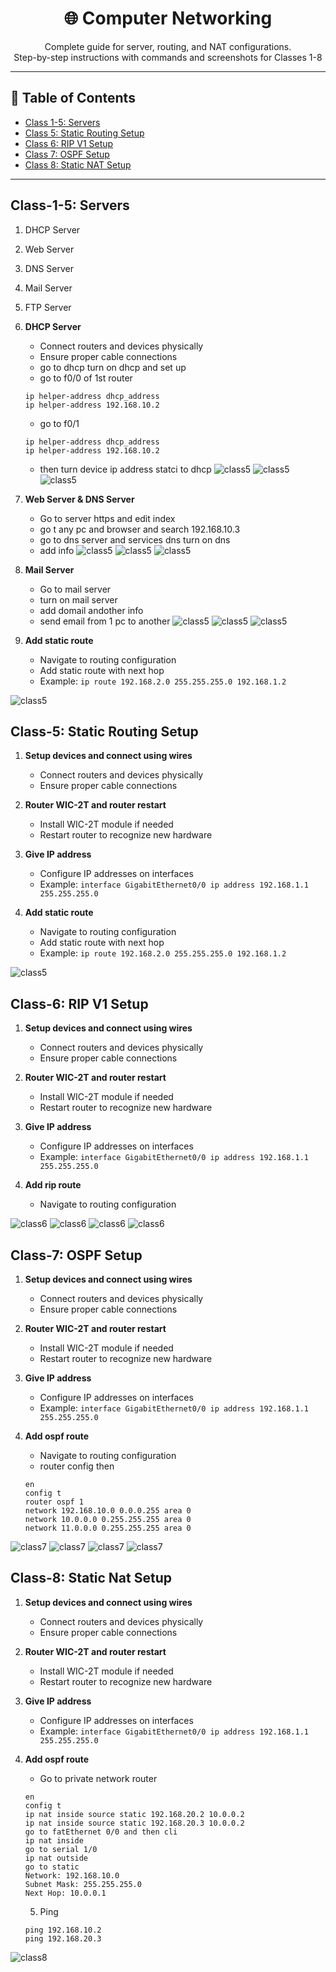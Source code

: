 <h1 align="center">🌐 Computer Networking </h1>

<p align="center">
  Complete guide for server, routing, and NAT configurations.<br>
  Step-by-step instructions with commands and screenshots for Classes 1-8 
</p>

---

## 📑 Table of Contents
- [Class 1-5: Servers](#class-1-5-servers)  
- [Class 5: Static Routing Setup](#class-5-static-routing-setup)  
- [Class 6: RIP V1 Setup](#class-6-rip-v1-setup)  
- [Class 7: OSPF Setup](#class-7-ospf-setup)  
- [Class 8: Static NAT Setup](#class-8-static-nat-setup)  

---

## Class-1-5: Servers

1. DHCP Server  
2. Web Server  
3. DNS Server  
4. Mail Server  
5. FTP Server  


1. **DHCP Server**
   - Connect routers and devices physically
   - Ensure proper cable connections
   - go to dhcp turn on dhcp and set up
   - go to f0/0 of 1st router
   ```
   ip helper-address dhcp_address
   ip helper-address 192.168.10.2
   ```
   - go to f0/1
    ```
   ip helper-address dhcp_address
   ip helper-address 192.168.10.2
   ```
   - then turn device ip address statci to dhcp
   ![class5](/assets/dhcp.png)
![class5](/assets/dhcp-1.png)
![class5](/assets/dhcp-2.png)

2. **Web Server & DNS Server**
   - Go to server https and edit index
   - go t any pc and browser and search 192.168.10.3
   - go to dns server and services dns turn on dns
   - add info
![class5](/assets/dhcp.png)
![class5](/assets/dns-1.png)
![class5](/assets/dns-2.png)

3. **Mail Server**
   - Go to mail server
   - turn on mail server
   - add domail andother info
   - send email from 1 pc to another
![class5](/assets/dhcp.png)
![class5](/assets/email-1.png)
![class5](/assets/email-2.png)

4. **Add static route**
   - Navigate to routing configuration
   - Add static route with next hop
   - Example: `ip route 192.168.2.0 255.255.255.0 192.168.1.2`
   
![class5](/assets/5.static_routing.png)



## Class-5: Static Routing Setup

1. **Setup devices and connect using wires**
   - Connect routers and devices physically
   - Ensure proper cable connections

2. **Router WIC-2T and router restart**
   - Install WIC-2T module if needed
   - Restart router to recognize new hardware

3. **Give IP address**
   - Configure IP addresses on interfaces
   - Example: `interface GigabitEthernet0/0 ip address 192.168.1.1 255.255.255.0`

4. **Add static route**
   - Navigate to routing configuration
   - Add static route with next hop
   - Example: `ip route 192.168.2.0 255.255.255.0 192.168.1.2`
   
![class5](/assets/5.static_routing.png)
<!--  <img src="https://github.com/masterArnob/CN-Lab/blob/main/class%205.png" /> -->



## Class-6: RIP V1 Setup

1. **Setup devices and connect using wires**
   - Connect routers and devices physically
   - Ensure proper cable connections

2. **Router WIC-2T and router restart**
   - Install WIC-2T module if needed
   - Restart router to recognize new hardware

3. **Give IP address**
   - Configure IP addresses on interfaces
   - Example: `interface GigabitEthernet0/0 ip address 192.168.1.1 255.255.255.0`

4. **Add rip route**
   - Navigate to routing configuration

![class6](/assets/6.rip_1.png)
![class6](/assets/6.rip_2.png)
![class6](/assets/6.rip_3.png)
![class6](/assets/6.rip_4.png)




 ## Class-7: OSPF Setup

1. **Setup devices and connect using wires**
   - Connect routers and devices physically
   - Ensure proper cable connections

2. **Router WIC-2T and router restart**
   - Install WIC-2T module if needed
   - Restart router to recognize new hardware

3. **Give IP address**
   - Configure IP addresses on interfaces
   - Example: `interface GigabitEthernet0/0 ip address 192.168.1.1 255.255.255.0`

4. **Add ospf route**
   - Navigate to routing configuration
   - router config then
   ```
   en
   config t
   router ospf 1
   network 192.168.10.0 0.0.0.255 area 0
   network 10.0.0.0 0.255.255.255 area 0
   network 11.0.0.0 0.255.255.255 area 0
   
   ```

![class7](/assets/ospf.png)
![class7](/assets/ospf_1.png)
![class7](/assets/ospf_2.png)
![class7](/assets/ospf_3.png)





 ## Class-8: Static Nat Setup

1. **Setup devices and connect using wires**
   - Connect routers and devices physically
   - Ensure proper cable connections

2. **Router WIC-2T and router restart**
   - Install WIC-2T module if needed
   - Restart router to recognize new hardware

3. **Give IP address**
   - Configure IP addresses on interfaces
   - Example: `interface GigabitEthernet0/0 ip address 192.168.1.1 255.255.255.0`

4. **Add ospf route**
   - Go to private network router
   ```
   en
   config t
   ip nat inside source static 192.168.20.2 10.0.0.2
   ip nat inside source static 192.168.20.3 10.0.0.2
   go to fatEthernet 0/0 and then cli
   ip nat inside
   go to serial 1/0
   ip nat outside
   go to static
   Network: 192.168.10.0
   Subnet Mask: 255.255.255.0
   Next Hop: 10.0.0.1
   ```
   5. Ping 
   ```
   ping 192.168.10.2
   ping 192.168.20.3
   ```

![class8](/assets/static_nat.png)




